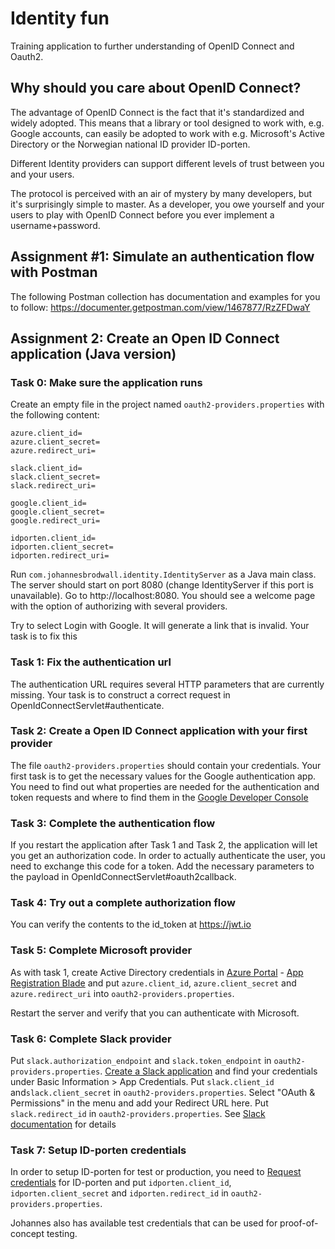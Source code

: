 # Identity fun

Training application to further understanding of OpenID Connect and Oauth2.

## Why should you care about OpenID Connect?

The advantage of OpenID Connect is the fact that it's standardized and widely adopted. This means that a library or tool designed to work with, e.g. Google accounts, can easily be adopted to work with e.g. Microsoft's Active Directory  or the Norwegian national ID provider ID-porten.

Different Identity providers can support different levels of trust between you and your users.

The protocol is perceived with an air of mystery by many developers, but it's surprisingly simple to master. As a developer, you owe yourself and your users to play with OpenID Connect before you ever implement a username+password.


## Assignment #1: Simulate an authentication flow with Postman

The following Postman collection has documentation and examples for you to follow: https://documenter.getpostman.com/view/1467877/RzZFDwaY


## Assignment 2: Create an Open ID Connect application (Java version)

### Task 0: Make sure the application runs

Create an empty file in the project named `oauth2-providers.properties` with the following content:
 
 ```
azure.client_id=
azure.client_secret=
azure.redirect_uri=

slack.client_id=
slack.client_secret=
slack.redirect_uri=

google.client_id=
google.client_secret=
google.redirect_uri=

idporten.client_id=
idporten.client_secret=
idporten.redirect_uri=
 ```
 
 
Run `com.johannesbrodwall.identity.IdentityServer` as a Java main class. The server should start on port 8080 (change IdentityServer if this port is unavailable). Go to http://localhost:8080. You should see a welcome page with the option of authorizing with several providers.

Try to select Login with Google. It will generate a link that is invalid. Your task is to fix this

### Task 1: Fix the authentication url

The authentication URL requires several HTTP parameters that are currently missing. Your task is to construct a correct request in OpenIdConnectServlet#authenticate.

### Task 2: Create a Open ID Connect application with your first provider

The file `oauth2-providers.properties` should contain your credentials. Your first task is to get the necessary values for the Google authentication app. You need to find out what properties are needed for the authentication and token requests and where to find them in the [Google Developer Console](https://console.developers.google.com/apis/credentials)


### Task 3: Complete the authentication flow

If you restart the application after Task 1 and Task 2, the application will let you get an authorization code. In order to actually authenticate the user, you need to exchange this code for a token. Add the necessary parameters to the payload in OpenIdConnectServlet#oauth2callback.

### Task 4: Try out a complete authorization flow

You can verify the contents to the id_token at https://jwt.io

### Task 5: Complete Microsoft provider

As with task 1, create Active Directory credentials in [Azure Portal](https://docs.microsoft.com/en-us/azure/active-directory/develop/howto-create-service-principal-portal) - [App Registration Blade](https://portal.azure.com/#blade/Microsoft_AAD_RegisteredApps/ApplicationsListBlade) and put `azure.client_id`, `azure.client_secret` and `azure.redirect_uri` into `oauth2-providers.properties`.

Restart the server and verify that you can authenticate with Microsoft.


### Task 6: Complete Slack provider

Put `slack.authorization_endpoint` and `slack.token_endpoint` in `oauth2-providers.properties`. [Create a Slack application](https://api.slack.com/apps) and find your credentials under Basic Information > App Credentials. Put `slack.client_id` and`slack.client_secret` in `oauth2-providers.properties`. Select "OAuth & Permissions" in the menu and add your Redirect URL here. Put `slack.redirect_id` in `oauth2-providers.properties`. See [Slack documentation](https://api.slack.com/docs/sign-in-with-slack) for details

### Task 7: Setup ID-porten credentials

In order to setup ID-porten for test or production, you need to [Request credentials](https://difi.github.io/idporten-oidc-dokumentasjon/) for ID-porten and put `idporten.client_id`, `idporten.client_secret` and `idporten.redirect_id` in `oauth2-providers.properties`.

Johannes also has available test credentials that can be used for proof-of-concept testing.
